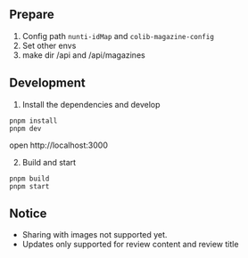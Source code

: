 ## Prepare
1. Config path `nunti-idMap` and `colib-magazine-config`
2. Set other envs
3. make dir /api and /api/magazines

## Development

1. Install the dependencies and develop
```
pnpm install
pnpm dev
```
open http://localhost:3000


2. Build and start
```
pnpm build
pnpm start
```

## Notice

- Sharing with images not supported yet.
- Updates only supported for review content and review title